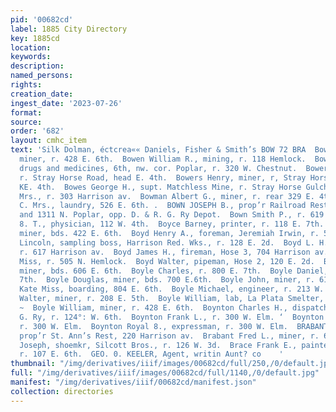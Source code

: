 ```yaml
---
pid: '00682cd'
label: 1885 City Directory
key: 1885cd
location: 
keywords: 
description: 
named_persons: 
rights: 
creation_date: 
ingest_date: '2023-07-26'
format: 
source: 
order: '682'
layout: cmhc_item
text: 'Silk Dolman, éctcrea«« Daniels, Fisher & Smith’s BOW 72 BRA  Bowen Daniel,
  miner, r. 428 E. 6th.  Bowen William R., mining, r. 118 Hemlock.  Bower Frank H.,
  drugs and medicines, 6th, nw. cor. Poplar, r. 320 W. Chestnut.  Bowers George, miner,
  r. Stray Horse Road, head E. 4th.  Bowers Henry, miner, r, Stray Horse Road, head
  KE. 4th.  Bowes George H., supt. Matchless Mine, r. Stray Horse Gulch.  Bowes Kate
  Mrs., r. 303 Harrison av.  Bowman Albert G., miner, r. rear 329 E. 4th.  Bowman
  C. Mrs., laundry, 526 E. 6th. .  BOWN JOSEPH B., prop’r Railroad Restaurant, 1309
  and 1311 N. Poplar, opp. D. & R. G. Ry Depot.  Bown Smith P., r. 619 Harrison av.  Bowne
  8. T., physician, 112 W. 4th.  Boyce Barney, printer, r. 118 E. 7th.  Boyce Edward,
  miner, bds. 422 E. 6th.  Boyd Henry A., foreman, Jeremiah Irwin, r. 517 W. 4th.  Boyd
  Lincoln, sampling boss, Harrison Red. Wks., r. 128 E. 2d.  Boyd L. H., engineer,
  r. 617 Harrison av.  Boyd James H., fireman, Hose 3, 704 Harrison av.  Boyd Janet
  Miss, r. 505 N. Hemlock.  Boyd Walter, pipeman, Hose 2, 120 E. 2d.  Boylan John,
  miner, bds. 606 E. 6th.  Boyle Charles, r. 800 E. 7th.  Boyle Daniel, r. 800 E.
  7th.  Boyle Douglas, miner, bds. 700 E.6th.  Boyle John, miner, r. 616 E. 4th.  Boyle
  Kate Miss, boarding, 804 E. 6th.  Boyle Michael, engineer, r. 213 W. 8th.  Boyle
  Walter, miner, r. 208 E. 5th.  Boyle William, lab, La Plata Smelter, r. 145 W. 3d.
  ~  Boyle William, miner, r. 428 E. 6th.  Boynton Charles H., dispatcher, D. & R.
  G. Ry, r. 124°: W. 6th.  Boynton Frank L., r. 300 W. Elm. ‘  Boynton Orville R.,
  r. 300 W. Elm.  Boynton Royal 8., expressman, r. 300 W. Elm.  BRABANT AUGUST J.,
  prop’r St. Ann’s Rest, 220 Harrison av.  Brabant Fred L., miner, r. 632 E. 4th.  Brabyn
  Joseph, shoemkr, Silcott Bros., r. 126 W. 3d.  Brace Frank E., painter, 113 E. 6th,
  r. 107 E. 6th.  GEO. 0. KEELER, Agent, writin Aunt? co    '
thumbnail: "/img/derivatives/iiif/images/00682cd/full/250,/0/default.jpg"
full: "/img/derivatives/iiif/images/00682cd/full/1140,/0/default.jpg"
manifest: "/img/derivatives/iiif/00682cd/manifest.json"
collection: directories
---
```

